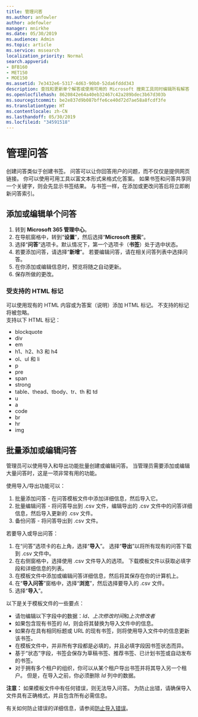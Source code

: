 ```yaml
---
title: 管理问答
ms.author: anfowler
author: adefowler
manager: mnirkhe
ms.date: 05/30/2019
ms.audience: Admin
ms.topic: article
ms.service: mssearch
localization_priority: Normal
search.appverid:
- BFB160
- MET150
- MOE150
ms.assetid: 7e3432e6-5317-4d63-90b0-52da6fddd343
description: 查找和更新单个解答或使用可用的 Microsoft 搜索工具同时编辑所有解答
ms.openlocfilehash: 8620842e64a40eb32467c42a289bdec3b67d303b
ms.sourcegitcommit: be2e837d9b087bffe6ce40d72d7ae58a8fcdf3fe
ms.translationtype: HT
ms.contentlocale: zh-CN
ms.lasthandoff: 05/30/2019
ms.locfileid: "34591518"
---
```

# <a name="manage-qas"></a>管理问答

创建问答类似于创建书签。 问答可以让你回答用户的问题，而不仅仅是提供网页链接。 你可以使用可用工具以富文本形式来格式化答案。 如果书签和问答共享同一个关键字，则会先显示书签结果。 与书签一样，在添加或更改问答后将立即刷新问答索引。 

## <a name="add-or-edit-a-single-qa"></a>添加或编辑单个问答
1. 转到 **Microsoft 365 管理中心**。
1. 在导航窗格中，转到“**设置**”，然后选择“**Microsoft 搜索**”。
1. 选择“**问答**”选项卡。默认情况下，第一个选项卡（**书签**）处于选中状态。
1. 若要添加问答，请选择“**新增**”。
若要编辑问答，请在相关问答列表中选择问答。
1. 在你添加或编辑信息时，预览将随之自动更新。
1. 保存所做的更改。

### <a name="supported-html-tags"></a>受支持的 HTML 标记
可以使用现有的 HTML 内容或为答案（说明）添加 HTML 标记。 不支持的标记将被忽略。  
支持以下 HTML 标记：
- blockquote
- div
- em
- h1、h2、h3 和 h4
- ol、ul 和 li
- p
- pre
- span
- strong
- table、thead、tbody、tr、th 和 td
- u
- a
- code
- br
- hr
- img

## <a name="bulk-add-or-edit-qas"></a>批量添加或编辑问答
管理员可以使用导入和导出功能批量创建或编辑问答。 当管理员需要添加或编辑大量问答时，这是一项非常有用的功能。 

使用导入/导出功能可以：
1. 批量添加问答 - 在问答模板文件中添加详细信息，然后导入它。
1. 批量编辑问答 - 将问答导出到 .csv 文件，编辑导出的 .csv 文件中的问答详细信息，然后导入更新的 .csv 文件。
1. 备份问答 - 将问答导出到 .csv 文件。

若要导入或导出问答：
1. 在“问答”选项卡的右上角，选择“**导入**”。 选择“**导出**”以将所有现有的问答下载到 .csv 文件中。
1. 在右侧窗格中，选择使用 .csv 文件导入的选项。
下载模板文件以获取必填字段和详细信息的列表。 
1. 在模板文件中添加或编辑问答详细信息，然后将其保存在你的计算机上。 
1. 在“**导入问答**”窗格中，选择“**浏览**”，然后选择要导入的 .csv 文件。
1. 选择“**导入**”。

以下是关于模板文件的一些要点：
- 请勿编辑以下字段中的数据：*Id*、*上次修改时间*和*上次修改者*
- 如果包含现有书签的 *Id*，则会将其替换为导入文件中的信息。
- 如果存在具有相同标题或 URL 的现有书签，则将使用导入文件中的信息更新该书签。
- 在模板文件中，并非所有字段都是必填的，并且必填字段因书签状态而异。
- 基于“状态”字段，书签会保存为草稿书签、推荐书签、已计划书签或自动发布的书签。
- 对于拥有多个租户的组织，你可以从某个租户导出书签并将其导入另一个租户。 但是，在导入之前，你必须删除 *Id* 列中的数据。

**注意：** 如果模板文件中有任何错误，则无法导入问答。 为防止出错，请确保导入文件具有正确格式，并且包含所有必需信息。 

有关如何防止错误的详细信息，请参阅[防止导入错误](manage-bookmarks.md#prevent-import-errors)。